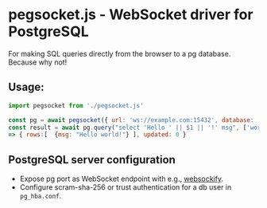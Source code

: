 # pegsocket.js - WebSocket driver for PostgreSQL

For making SQL queries directly from the browser to a pg database. Because why not!

## Usage:
```js
import pegsocket from './pegsocket.js'

const pg = await pegsocket({ url: 'ws://example.com:15432', database: 'web', user: 'browser' });
const result = await pg.query("select 'Hello ' || $1 || '!' msg", ['world']);
=> { rows:[  {msg: "Hello world!"} ], updated: 0 }
```

## PostgreSQL server configuration

 * Expose pg port as WebSocket endpoint with e.g., [websockify](https://github.com/novnc/websockify).
 * Configure scram-sha-256 or trust authentication for a db user in ```pg_hba.conf```.
